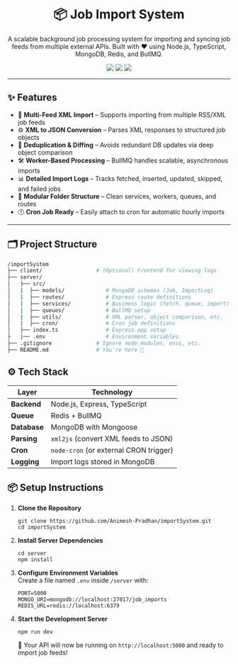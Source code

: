 <h1 align="center">📦 Job Import System</h1>

<p align="center">
  A scalable background job processing system for importing and syncing job feeds from multiple external APIs. Built with ❤️ using Node.js, TypeScript, MongoDB, Redis, and BullMQ.
</p>

<p align="center">
  <img src="https://img.shields.io/github/languages/top/Animesh-Pradhan/importSystem?style=flat-square" />
  <img src="https://img.shields.io/github/last-commit/Animesh-Pradhan/importSystem?style=flat-square" />
  <img src="https://img.shields.io/github/license/Animesh-Pradhan/importSystem?style=flat-square" />
</p>

---

## ✨ Features

- 🔄 **Multi-Feed XML Import** – Supports importing from multiple RSS/XML job feeds
- ⚙️ **XML to JSON Conversion** – Parses XML responses to structured job objects
- 🧠 **Deduplication & Diffing** – Avoids redundant DB updates via deep object comparison
- 🛠 **Worker-Based Processing** – BullMQ handles scalable, asynchronous imports
- 📊 **Detailed Import Logs** – Tracks fetched, inserted, updated, skipped, and failed jobs
- 🧱 **Modular Folder Structure** – Clean services, workers, queues, and routes
- 🕐 **Cron Job Ready** – Easily attach to cron for automatic hourly imports

---

## 🗂️ Project Structure

```bash
/importSystem
├── client/                 # (Optional) Frontend for viewing logs
├── server/
│   ├── src/            
│   |  ├── models/             # MongoDB schemas (Job, ImportLog)
│   |  ├── routes/             # Express route definitions
│   |  ├── services/           # Business logic (fetch, queue, import)
│   |  ├── queues/             # BullMQ setup
│   |  ├── utils/              # XML parser, object comparison, etc.
│   |  ├── cron/               # Cron job definitions
│   ├── index.ts               # Express app setup
├   |── .env                   # Environment variables
├── .gitignore              # Ignore node_modules, envs, etc.
├── README.md               # You're here 📘
```

<!-- Tech Stack Section -->
<section id="tech-stack">
  <h2>⚙️ Tech Stack</h2>
  <table>
    <thead>
      <tr>
        <th>Layer</th>
        <th>Technology</th>
      </tr>
    </thead>
    <tbody>
      <tr>
        <td><strong>Backend</strong></td>
        <td>Node.js, Express, TypeScript</td>
      </tr>
      <tr>
        <td><strong>Queue</strong></td>
        <td>Redis + BullMQ</td>
      </tr>
      <tr>
        <td><strong>Database</strong></td>
        <td>MongoDB with Mongoose</td>
      </tr>
      <tr>
        <td><strong>Parsing</strong></td>
        <td><code>xml2js</code> (convert XML feeds to JSON)</td>
      </tr>
      <tr>
        <td><strong>Cron</strong></td>
        <td><code>node-cron</code> (or external CRON trigger)</td>
      </tr>
      <tr>
        <td><strong>Logging</strong></td>
        <td>Import logs stored in MongoDB</td>
      </tr>
    </tbody>
  </table>
</section>

<!-- Setup Instructions Section -->
<section id="setup-instructions">
  <h2>📦 Setup Instructions</h2>
  <ol>
    <li>
      <strong>Clone the Repository</strong><br>
      <pre><code>git clone https://github.com/Animesh-Pradhan/importSystem.git
cd importSystem</code></pre>
    </li>
    <li>
      <strong>Install Server Dependencies</strong><br>
      <pre><code>cd server
npm install</code></pre>
    </li>
    <li>
      <strong>Configure Environment Variables</strong><br>
      Create a file named <code>.env</code> inside <code>/server</code> with:
      <pre><code>PORT=5000
MONGO_URI=mongodb://localhost:27017/job_imports
REDIS_URL=redis://localhost:6379</code></pre>
    </li>
    <li>
      <strong>Start the Development Server</strong><br>
      <pre><code>npm run dev</code></pre>
      <p>🎉 Your API will now be running on <code>http://localhost:5000</code> and ready to import job feeds!</p>
    </li>
  </ol>
</section>

